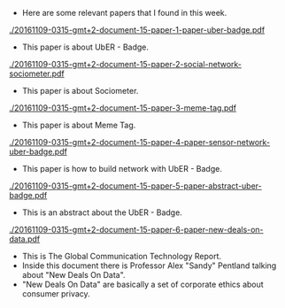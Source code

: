 * Here are some relevant papers that I found in this week.

[./20161109-0315-gmt+2-document-15-paper-1-paper-uber-badge.pdf](./20161109-0315-gmt+2-document-15-paper-1-paper-uber-badge.pdf)

* This paper is about UbER - Badge.

[./20161109-0315-gmt+2-document-15-paper-2-social-network-sociometer.pdf](./20161109-0315-gmt+2-document-15-paper-2-social-network-sociometer.pdf)

* This paper is about Sociometer.

[./20161109-0315-gmt+2-document-15-paper-3-meme-tag.pdf](./20161109-0315-gmt+2-document-15-paper-3-meme-tag.pdf)

* This paper is about Meme Tag.

[./20161109-0315-gmt+2-document-15-paper-4-paper-sensor-network-uber-badge.pdf](./20161109-0315-gmt+2-document-15-paper-4-paper-sensor-network-uber-badge.pdf)

* This paper is how to build network with UbER - Badge.

[./20161109-0315-gmt+2-document-15-paper-5-paper-abstract-uber-badge.pdf](./20161109-0315-gmt+2-document-15-paper-5-paper-abstract-uber-badge.pdf)

* This is an abstract about the UbER - Badge.

[./20161109-0315-gmt+2-document-15-paper-6-paper-new-deals-on-data.pdf](./20161109-0315-gmt+2-document-15-paper-6-paper-new-deals-on-data.pdf)

* This is The Global Communication Technology Report.
* Inside this document there is Professor Alex "Sandy" Pentland talking about "New Deals On Data".
* "New Deals On Data" are basically a set of corporate ethics about consumer privacy.
